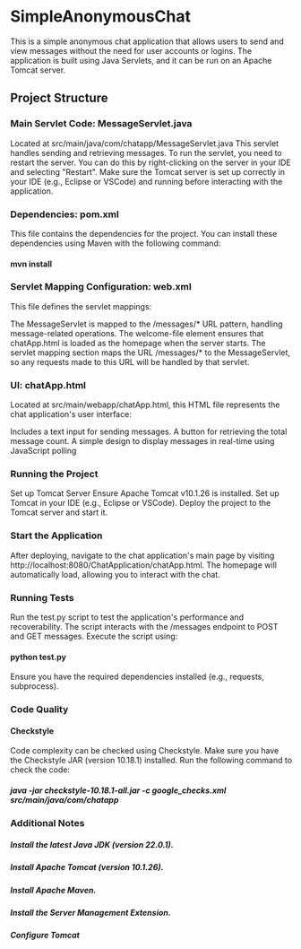 # SimpleAnonymousChat


This is a simple anonymous chat application that allows users to send and view messages without the need for user accounts or logins. The application is built using Java Servlets, and it can be run on an Apache Tomcat server.

## Project Structure
### Main Servlet Code: MessageServlet.java
Located at src/main/java/com/chatapp/MessageServlet.java
This servlet handles sending and retrieving messages.
To run the servlet, you need to restart the server. You can do this by right-clicking on the server in your IDE and selecting "Restart". Make sure the Tomcat server is set up correctly in your IDE (e.g., Eclipse or VSCode) and running before interacting with the application.

### Dependencies: pom.xml

This file contains the dependencies for the project. You can install these dependencies using Maven with the following command:
#### mvn install

### Servlet Mapping Configuration: web.xml

This file defines the servlet mappings:

The MessageServlet is mapped to the /messages/* URL pattern, handling message-related operations.
The welcome-file element ensures that chatApp.html is loaded as the homepage when the server starts.
The servlet mapping section maps the URL /messages/* to the MessageServlet, so any requests made to this URL will be handled by that servlet.


### UI: chatApp.html
Located at src/main/webapp/chatApp.html, this HTML file represents the chat application's user interface:

Includes a text input for sending messages.
A button for retrieving the total message count.
A simple design to display messages in real-time using JavaScript polling

### Running the Project
Set up Tomcat Server
Ensure Apache Tomcat v10.1.26 is installed.
Set up Tomcat in your IDE (e.g., Eclipse or VSCode).
Deploy the project to the Tomcat server and start it.

### Start the Application
After deploying, navigate to the chat application's main page by visiting http://localhost:8080/ChatApplication/chatApp.html.
The homepage will automatically load, allowing you to interact with the chat.

### Running Tests
Run the test.py script to test the application's performance and recoverability. The script interacts with the /messages endpoint to POST and GET messages. Execute the script using:
#### python test.py
Ensure you have the required dependencies installed (e.g., requests, subprocess).

### Code Quality
#### Checkstyle
Code complexity can be checked using Checkstyle. Make sure you have the Checkstyle JAR (version 10.18.1) installed. Run the following command to check the code:
##### java -jar checkstyle-10.18.1-all.jar -c google_checks.xml src/main/java/com/chatapp


### Additional Notes
##### Install the latest Java JDK (version 22.0.1).
##### Install Apache Tomcat (version 10.1.26).
##### Install Apache Maven.
##### Install the Server Management Extension.
##### Configure Tomcat
